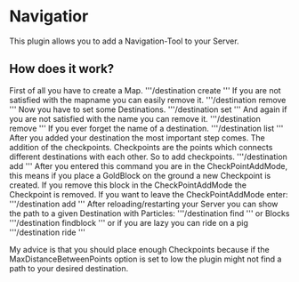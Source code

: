 # Navigatior
This plugin allows you to add a Navigation-Tool to your Server.

## How does it work?
First of all you have to create a Map.
   '''/destination create <mapName>'''
If you are not satisfied with the mapname you can easily remove it.
  '''/destination remove <mapName>'''
Now you have to set some Destinations.
  '''/destination set <mapName> <destinationName>'''
And again if you are not satisfied with the name you can remove it.
  '''/destination remove <mapName> <destinationName>'''
If you ever forget the name of a destination.
  '''/destination list <mapName>'''
After you added your destination the most important step comes.
The addition of the checkpoints. Checkpoints are the points which connects
different destinations with each other. So to add checkpoints.
  '''/destination add <mapName>'''
After you entered this command you are in the CheckPointAddMode, this means if
you place a GoldBlock on the ground a new Checkpoint is created. If you remove
this block in the CheckPointAddMode the Checkpoint is removed.
If you want to leave the CheckPointAddMode enter:
'''/destination add <mapName>'''
After reloading/restarting your Server
you can show the path to a given Destination with Particles:
'''/destination find <mapName> <destinationName>'''
or Blocks
'''/destination findblock <mapName> <destinationName>'''
or if you are lazy you can ride on a pig
'''/destination ride <mapName> <destinationName>'''

My advice is that you should place enough Checkpoints because if 
the MaxDistanceBetweenPoints option is set to low the plugin might
not find a path to your desired destination.
